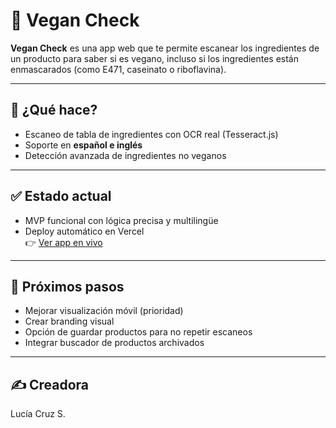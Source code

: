 # 🌱 Vegan Check

**Vegan Check** es una app web que te permite escanear los ingredientes de un producto para saber si es vegano, incluso si los ingredientes están enmascarados (como E471, caseinato o riboflavina).

---

## 🚀 ¿Qué hace?

- Escaneo de tabla de ingredientes con OCR real (Tesseract.js)
- Soporte en **español e inglés**
- Detección avanzada de ingredientes no veganos

---

## ✅ Estado actual

- MVP funcional con lógica precisa y multilingüe
- Deploy automático en Vercel  
👉 [Ver app en vivo](https://vegan-app-ten.vercel.app)

---

## 📌 Próximos pasos

- Mejorar visualización móvil (prioridad)
- Crear branding visual
- Opción de guardar productos para no repetir escaneos
- Integrar buscador de productos archivados

---

## ✍️ Creadora

Lucía Cruz S.
